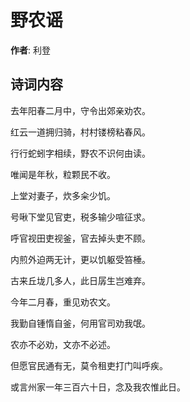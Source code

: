 # 野农谣

**作者**: 利登

## 诗词内容

去年阳春二月中，守令出郊亲劝农。

红云一道拥归骑，村村镂榜粘春风。

行行蛇蚓字相续，野农不识何由读。

唯闻是年秋，粒颗民不收。

上堂对妻子，炊多籴少饥。

号啾下堂见官吏，税多输少喧征求。

呼官视田吏视釜，官去掉头吏不顾。

内煎外迫两无计，更以饥躯受笞棰。

古来丘垅几多人，此日孱生岂难弃。

今年二月春，重见劝农文。

我勤自锺惰自釜，何用官司劝我氓。

农亦不必劝，文亦不必述。

但愿官民通有无，莫令租吏打门叫呼疾。

或言州家一年三百六十日，念及我农惟此日。

